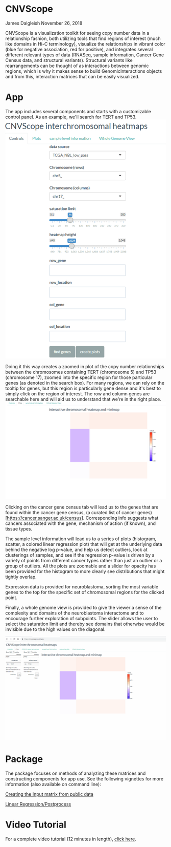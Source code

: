 CNVScope
================
James Dalgleish
November 26, 2018

CNVScope is a visualization toolkit for seeing copy number data in a relationship fashion, both utilizing tools that find regions of interest (much like domains in Hi-C terminology), visualize the relationships in vibrant color (blue for negative association, red for positive), and integrates several different relevant types of data (RNASeq, sample information, Cancer Gene Census data, and structural variants). Structural variants like rearrangements can be thought of as interactions between genomic regions, which is why it makes sense to build GenomicInteractions objects and from this, interaction matrices that can be easily visualized.

App
===

The app includes several components and starts with a customizable control panel. As an example, we'll search for TERT and TP53. ![tert-tp53 control panel example](./control%20panel%20demo.gif)

Doing it this way creates a zoomed in plot of the copy number relationships between the chromosomes containing TERT (chromosome 5) and TP53 (chromosome 17), zoomed into the specific region for those particular genes (as denoted in the search box). For many regions, we can rely on the tooltip for genes, but this region is particularly gene dense and it's best to simply click on the region of interest. The row and column genes are searchable here and will aid us to understand that we're in the right place. ![tert-tp53 zoomed with click](./zoomed_tp53_tert.gif)

Clicking on the cancer gene census tab will lead us to the genes that are found within the cancer gene census, (a curated list of cancer genes)\[<https://cancer.sanger.ac.uk/census>\]. Corresponding info suggests what cancers associated with the gene, mechanism of action (if known), and tissue types.

The sample level information will lead us to a series of plots (histogram, scatter, a colored linear regression plot) that will get at the underlying data behind the negative log p-value, and help us detect outliers, look at clusterings of samples, and see if the regression p-value is driven by a variety of points from different cancer types rather than just an outlier or a group of outliers. All the plots are zoomable and a slider for opacity has been provided for the histogram to more clearly see distributions that might tightly overlap.

Expression data is provided for neuroblastoma, sorting the most variable genes to the top for the specific set of chromosomal regions for the clicked point.

Finally, a whole genome view is provided to give the viewer a sense of the complexity and domains of the neuroblastoma interactome and to encourage further exploration of subpoints. The slider allows the user to select the saturation limit and thereby see domains that otherwise would be invisible due to the high values on the diagonal.

![tert-tp53 walkthrough](./tp53_tert_walkthrough.gif)

Package
=======

The package focuses on methods of analyzing these matrices and constructing components for app use. See the following vignettes for more information (also available on command line):

[Creating the Input matrix from public data](https://cran.r-project.org/web/packages/CNVScope/vignettes/create_input_matrix.html)

[Linear Regression/Postprocess](https://cran.r-project.org/web/packages/CNVScope/vignettes/create_output_matrix.html)

Video Tutorial
==============

For a complete video tutorial (12 minutes in length), [click here](cnvscope_tutorial.mp4).
